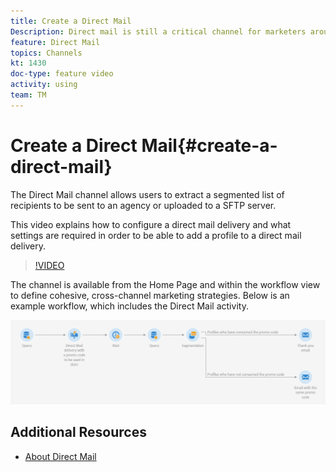 ```yaml
---
title: Create a Direct Mail
Description: Direct mail is still a critical channel for marketers around the world and they can now orchestrate these offline interactions alongside their online ones. The same engine that powers digital communications, such as email and mobile, can now personalize direct mailers as well.
feature: Direct Mail
topics: Channels
kt: 1430     
doc-type: feature video
activity: using
team: TM
---
```


# Create a Direct Mail{#create-a-direct-mail}

The Direct Mail channel allows users to extract a segmented list of recipients to be sent to an agency or uploaded to a SFTP server. 

This video explains how to configure a direct mail delivery and what settings are required in order to be able to add a profile to a direct mail delivery.

>[!VIDEO](https://video.tv.adobe.com/v/23417?quality=12)

The channel is available from the Home Page and within the workflow view to define cohesive, cross-channel marketing strategies. Below is an example workflow, which includes the Direct Mail activity.

![Workflow Image](/help/acs/assets/direct_mail_examplewf.png)


## Additional Resources

* [About Direct Mail](https://helpx.adobe.com/campaign/standard/channels/using/about-direct-mail.html)
